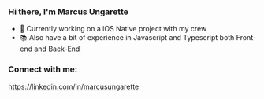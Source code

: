 ### Hi there, I'm Marcus Ungarette

- 🔭 Currently working on a iOS Native project with my crew
- 📚 Also have a bit of experience in Javascript and Typescript both Front-end and Back-End

### Connect with me:
https://linkedin.com/in/marcusungarette
